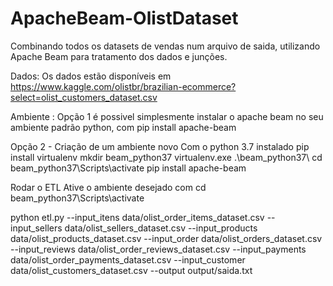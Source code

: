 # ApacheBeam-OlistDataset
Combinando todos os datasets de vendas num arquivo de saida, utilizando Apache Beam para tratamento dos dados e junções.

Dados:
Os dados estão disponíveis em https://www.kaggle.com/olistbr/brazilian-ecommerce?select=olist_customers_dataset.csv


Ambiente : 
Opção 1 
é possivel simplesmente instalar o apache beam no seu ambiente padrão python, com pip install apache-beam

Opção 2 - Criação de um ambiente novo
Com o python 3.7 instalado 
pip install virtualenv
mkdir beam_python37
virtualenv.exe .\beam_python37\ 
cd beam_python37\Scripts\activate
pip install apache-beam



Rodar o ETL
Ative o ambiente desejado com cd beam_python37\Scripts\activate

python etl.py --input_itens  data/olist_order_items_dataset.csv --input_sellers data/olist_sellers_dataset.csv --input_products data/olist_products_dataset.csv --input_order data/olist_orders_dataset.csv --input_reviews data/olist_order_reviews_dataset.csv --input_payments data/olist_order_payments_dataset.csv --input_customer data/olist_customers_dataset.csv --output output/saida.txt
